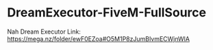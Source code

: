 # DreamExecutor-FiveM-FullSource
Nah
Dream Executor Link: https://mega.nz/folder/ewF0EZoa#O5M1P8zJumBIvmECWjnWlA
